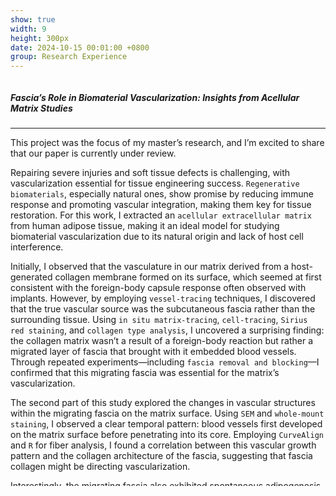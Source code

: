```yaml
---
show: true
width: 9
height: 300px
date: 2024-10-15 00:01:00 +0800
group: Research Experience
---
```


<div style="height: 650px; overflow: auto;" class="p-4">
    <h5>Fascia’s Role in Biomaterial Vascularization: Insights from Acellular Matrix Studies</h5>
    <hr />
    <p>
        This project was the focus of my master’s research, and I’m excited to share that our paper is currently under review.
    </p>
    <p>
        Repairing severe injuries and soft tissue defects is challenging, with vascularization essential for tissue engineering success. <code>Regenerative biomaterials</code>, especially natural ones, show promise by reducing immune response and promoting vascular integration, making them key for tissue restoration. For this work, I extracted an <code>acellular extracellular matrix</code> from human adipose tissue, making it an ideal model for studying biomaterial vascularization due to its natural origin and lack of host cell interference.
    </p>
    <p>
        Initially, I observed that the vasculature in our matrix derived from a host-generated collagen membrane formed on its surface, which seemed at first consistent with the foreign-body capsule response often observed with implants. However, by employing <code>vessel-tracing</code> techniques, I discovered that the true vascular source was the subcutaneous fascia rather than the surrounding tissue. Using <code>in situ matrix-tracing</code>, <code>cell-tracing</code>, <code>Sirius red staining</code>, and <code>collagen type analysis</code>, I uncovered a surprising finding: the collagen matrix wasn’t a result of a foreign-body reaction but rather a migrated layer of fascia that brought with it embedded blood vessels. Through repeated experiments—including <code>fascia removal and blocking</code>—I confirmed that this migrating fascia was essential for the matrix’s vascularization.
    </p>
    <p>
        The second part of this study explored the changes in vascular structures within the migrating fascia on the matrix surface. Using <code>SEM</code> and <code>whole-mount staining</code>, I observed a clear temporal pattern: blood vessels first developed on the matrix surface before penetrating into its core. Employing <code>CurveAlign</code> and <code>R</code> for fiber analysis, I found a correlation between this vascular growth pattern and the collagen architecture of the fascia, suggesting that fascia collagen might be directing vascularization.
    </p>
    <p>
        Interestingly, the migrating fascia also exhibited spontaneous adipogenesis—a phenomenon I’m investigating further to understand whether it is induced by the adipose-derived matrix or other unknown factors. Going forward, I plan to continue exploring the role of fascia collagen in regulating blood vessel formation and its connection to this spontaneous adipogenesis.
    </p>
</div>
